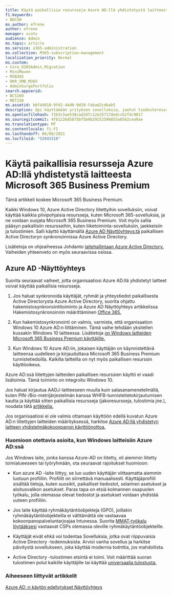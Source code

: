 ```yaml
---
title: Käytä paikallisia resursseja Azure AD:llä yhdistetystä laitteesta Microsoft 365 Business
f1.keywords:
- NOCSH
ms.author: efrene
author: efrene
manager: scotv
audience: Admin
ms.topic: article
ms.service: o365-administration
ms.collection: M365-subscription-management
localization_priority: Normal
ms.custom:
- Core_O365Admin_Migration
- MiniMaven
- MSB365
- OKR_SMB_M365
- AdminSurgePortfolio
search.appverid:
- BCS160
- MET150
ms.assetid: b0f4d010-9fd1-44d0-9d20-fabad2cdbab5
description: Opi käyttämään yrityksen sovelluksia, jaetut tiedostoresurssit ja tulostimet tai muut paikallisen Azure Active Directory Windows 10 avulla.
ms.openlocfilehash: 72b3c5ae538cad24fc12e25717dedccb2fdc9017
ms.sourcegitcommit: 4fb1226d5875bf5b9b29252596855a6562cea9ae
ms.translationtype: MT
ms.contentlocale: fi-FI
ms.lasthandoff: 06/08/2021
ms.locfileid: "52843318"
---
```

# <a name="access-on-premises-resources-from-an-azure-ad-joined-device-in-microsoft-365-business-premium"></a>Käytä paikallisia resursseja Azure AD:llä yhdistetystä laitteesta Microsoft 365 Business Premium

Tämä artikkeli koskee Microsoft 365 Business Premium.

Kaikki Windows 10, Azure Active Directory liitettyihin sovelluksiin, voivat käyttää kaikkia pilvipohjaisia resursseja, kuten Microsoft 365-sovelluksia, ja ne voidaan suojata Microsoft 365 Business Premium. Voit myös sallia pääsyn paikallisiin resursseihin, kuten liiketoiminta-sovelluksiin, jaekkeisiin ja tulostimien. Salli käyttö käyttämällä [Azure AD Näyttöyhteys:tä](/azure/active-directory/connect/active-directory-aadconnect) paikallisen Active Directoryn synkronoinnissa Azure Active Directory.

Lisätietoja on ohjeaiheessa Johdanto [laitehallintaan Azure Active Directory.](/azure/active-directory/device-management-introduction)
Vaiheiden yhteenveto on myös seuraavissa osissa.

## <a name="run-azure-ad-connect"></a>Azure AD -Näyttöyhteys

Suorita seuraavat vaiheet, jotta organisaatiosi Azure AD:llä yhdistetyt laitteet voivat käyttää paikallisia resursseja.

1. Jos haluat synkronoida käyttäjät, ryhmät ja yhteystiedot paikallisesta Active Directorysta Azure Active Directory, suorita ohjattu hakemistosynkronointitoiminto ja Azure AD Näyttöyhteys artikkelissa Hakemistosynkronoinnin määrittäminen [Office 365.](../enterprise/set-up-directory-synchronization.md)

2. Kun hakemistosynkronointi on valmis, varmista, että organisaation Windows 10 Azure AD:n liittäminen. Tämä vaihe tehdään yksitellen kussakin Windows 10 laitteessa. Lisätietoja [on Windows laitteiden Microsoft 365 Business Premium käyttäjille.](set-up-windows-devices.md)

3. Kun Windows 10 Azure AD:iin, jokaisen käyttäjän on käynnistettävä laitteensa uudelleen ja kirjauduttava Microsoft 365 Business Premium tunnistetiedoilla. Kaikilla laitteilla on nyt myös paikallisen resurssin käyttöoikeus.

Azure AD:ssä liitettyjen laitteiden paikallisen resurssien käyttö ei vaadi lisätoimia. Tämä toiminto on integroitu Windows 10.

Jos haluat kirjautua AADJ-laitteeseen muulla kuin salasanamenetelmällä, kuten PIN-/Bio-metrijärjestelmän kanssa WHFB-tunnistetietokirjautumisen kautta ja käyttää sitten paikallisia resursseja (jakoresursseja, tulostimia jne.), noudata tätä [artikkelia.](/windows/security/identity-protection/hello-for-business/hello-hybrid-aadj-sso-base)

Jos organisaatiosi ei ole valmis ottamaan käyttöön edellä kuvatun Azure AD:n liitettyjen laitteiden määrityksessä, harkitse [Azure AD:llä yhdistetyn laitteen yhdistelmäkokoonpanon käyttöönottoa.](manage-windows-devices.md)

### <a name="considerations-when-you-join-windows-devices-to-azure-ad"></a>Huomioon otettavia asioita, kun Windows laitteisiin Azure AD:ssä

Jos Windows laite, jonka kanssa Azure-AD on liitetty, oli aiemmin liitetty toimialueeseen tai työryhmään, ota seuraavat rajoitukset huomioon:

- Kun azure AD -laite liittyy, se luo uuden käyttäjän viittaamatta aiemmin luotuun profiiliin. Profiilit on siirrettävä manuaalisesti. Käyttäjäprofiili sisältää tietoja, kuten suosikit, paikalliset tiedostot, selaimen asetukset ja aloitusvalikon asetukset. Paras tapa on etsiä kolmannen osapuolen työkalu, jolla olemassa olevat tiedostot ja asetukset voidaan yhdistää uuteen profiiliin.

- Jos laite käyttää ryhmäkäytäntöobjekteja (GPO), joillakin ryhmäkäytäntöobjekteilla ei välttämättä ole vastaavaa kokoonpanopalveluntarjoajaa Intunessa. [](/windows/configuration/provisioning-packages/how-it-pros-can-use-configuration-service-providers) Suorita [MMAT-työkalu löytääksesi](https://www.microsoft.com/download/details.aspx?id=45520) vastaavat CSPs olemassa oleville ryhmäkäytäntöobjekteille.

- Käyttäjät eivät ehkä voi todentaa Sovelluksia, jotka ovat riippuvaisia Active Directory -todennuksista. Arvioi vanha sovellus ja harkitse päivitystä sovellukseen, joka käyttää modernia todnttia, jos mahdollista.

- Active Directory -tulostimen etsintä ei toimi. Voit määrittää suoran tulostimen polut kaikille käyttäjille tai käyttää [universaalia tulostusta.](/universal-print/)

### <a name="related-articles"></a>Aiheeseen liittyvät artikkelit

[Azure AD :n käytön edellytykset Näyttöyhteys](/azure/active-directory/hybrid/how-to-connect-install-prerequisites)
